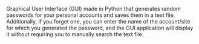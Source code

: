 Graphical User Interface (GUI) made in Python that generates random passwords for your personal accounts and saves them in a text file. Additionally, if you forget one, you can enter the name of the account/site for which you generated the password, and the GUI application will display it without requiring you to manually search the text file.

